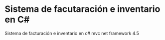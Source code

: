 # Sistema de facutaración e inventario en C#
Sistema de facturación e inventario en c# mvc net framework 4.5
